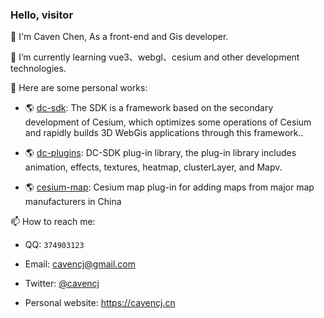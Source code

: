 ### Hello, visitor

🙌 I'm Caven Chen, As a front-end and Gis developer.

🌱 I’m currently learning vue3、webgl、cesium and other development technologies.

🔭 Here are some personal works:
  
   - 🌎 [dc-sdk](https://github.com/dvgis/dc-sdk): The SDK is a framework based on the secondary development of Cesium, which optimizes some operations of Cesium and rapidly builds 3D WebGis applications through this framework..
  
   - 🌎 [dc-plugins](https://github.com/dvgis/dc-plugins): DC-SDK plug-in library, the plug-in library includes animation, effects, textures, heatmap, clusterLayer, and Mapv.

   - 🌎 [cesium-map](https://github.com/dvgis/cesium-map): Cesium map plug-in for adding maps from major map manufacturers in China


📫 How to reach me:

   - QQ: `374903123`
   
   - Email: cavencj@gmail.com
   
   - Twitter: [@cavencj](https://twitter.com/cavencj)
   
   - Personal website: https://cavencj.cn
  
